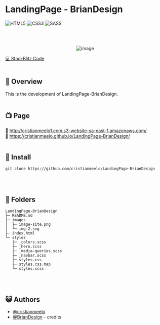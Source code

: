 # LandingPage - BrianDesign


![HTML5](https://img.shields.io/badge/HTML5-E34F26?style=for-the-badge&logo=html5&logoColor=white)
![CSS3](https://img.shields.io/badge/css3-%231572B6.svg?style=for-the-badge&logo=css3&logoColor=white)
![SASS](https://img.shields.io/badge/Sass-CC6699?style=for-the-badge&logo=sass&logoColor=white)

</div>
<br></br>


<div align="center">

![image](./images//image-site.png0001.jpg "image site")

</div>


<!-- [🖼️ Figma Design ](https://www.figma.com/file/myqP66iQwzjwjrIAJyyrip/BalleBot?node-id=0%3A1&t=xaxOj9U8380vQL7r-0) </br> -->
[💻 StackBlitz Code ](https://stackblitz.com/edit/web-platform-z87x3w?file=index.html,styles.css)
<br></br>

## 📜 Overview

This is the development of LandingPage-BrianDesign.
<br></br>

## 📺 Page
🔗 http://cristianmeelo1.com.s3-website-sa-east-1.amazonaws.com/ </br>
🔗 https://cristianmeelo.github.io/LandingPage-BrianDesign/
<br></br>


## 💾 Install
```
git clone https://github.com/cristianmeelo/LandingPage-BrianDesign
```
<br></br>

## 📂 Folders

```
LandingPage-BrianDesign
├─ README.md
├─ images
│  ├─ image-site.png
│  └─ img-2.svg
├─ index.html
└─ styles
   ├─ _colors.scss
   ├─ _hero.scss
   ├─ _media-queries.scss
   ├─ _navbar.scss
   ├─ styles.css
   ├─ styles.css.map
   └─ styles.scss

```
<br></br>

## 😺 Authors

- [@cristianmeelo](https://cristianmeelo.github.io/)
- [@BrianDesign](https://www.youtube.com/watch?v=pk-MEjUINjI&ab_channel=BrianDesign) - credits